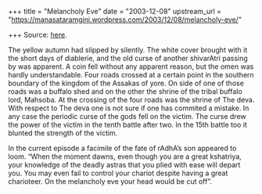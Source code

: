 +++
title = "Melancholy Eve"
date = "2003-12-08"
upstream_url = "https://manasataramgini.wordpress.com/2003/12/08/melancholy-eve/"

+++
Source: [here](https://manasataramgini.wordpress.com/2003/12/08/melancholy-eve/).

The yellow autumn had slipped by silently. The white cover brought with it the short days of diablerie, and the old curse of another shivarAtri passing by was apparent. A coin fell without any apparent reason, but the omen was hardly understandable. Four roads crossed at a certain point in the southern boundary of the kingdom of the Assakas of yore. On side of one of those roads was a buffalo shed and on the other the shrine of the tribal buffalo lord, Mahsoba. At the crossing of the four roads was the shrine of The deva. With respect to The deva one is not sure if one has commited a mistake. In any case the periodic curse of the gods fell on the victim. The curse drew the power of the victim in the tenth battle after two. In the 15th battle too it blunted the strength of the victim.

In the current episode a facimile of the fate of rAdhA’s son appeared to loom. “When the moment dawns, even though you are a great kshatriya, your knowledge of the deadly astras that you plied with ease will depart you. You may even fail to control your chariot despite having a great charioteer. On the melancholy eve your head would be cut off”.

